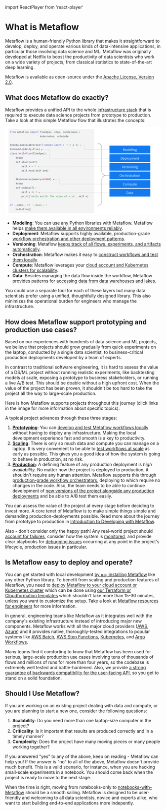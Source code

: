 import ReactPlayer from 'react-player'

# What is Metaflow

Metaflow is a human-friendly Python library that makes it straightforward to develop, deploy, and operate various kinds
of data-intensive applications, in particular those involving data science and ML. Metaflow was originally developed at Netflix to boost the productivity of data scientists who work on a wide variety of projects, from classical statistics to state-of-the-art deep learning.

Metaflow is available as open-source under the [Apache License, Version 2.0](https://github.com/Netflix/metaflow/blob/master/LICENSE).


## What does Metaflow do exactly?

Metaflow provides a unified API to the whole [infrastructure stack](/introduction/why-metaflow) that is required to execute data science projects from prototype to production. Take a look at this simple Metaflow flow that illustrates the concepts:

![image](/assets/what-is-metaflow.svg)

 - **Modeling**: You can use any Python libraries with Metaflow. Metaflow helps [make them available in all environments reliably](/metaflow/dependencies).
 - **Deployment**: Metaflow supports highly available, production-grade [workflow orchestration and other deployment patterns](/going-to-production-with-metaflow/scheduling-metaflow-flows/).
 - **Versioning**: Metaflow [keeps track of all flows, experiments, and artifacts automatically](/metaflow/artifacts).
 - **Orchestration**: Metaflow makes it easy to [construct workflows and test them locally](/metaflow/basics).
 - **Compute**: Metaflow leverages your [cloud account and Kubernetes clusters for scalability](/metaflow/scaling-out-and-up).
 - **Data**: Besides managing the data flow inside the workflow, Metaflow provides patterns for [accessing data from data warehouses and lakes](/metaflow/data).

You could use a separate tool for each of these layers but many data scientists prefer using a unified, thoughtfully
designed library. This also minimizes the operational burden for engineers who manage the infrastructure.

## How does Metaflow support prototyping and production use cases?

Based on our experiences with hundreds of data science and ML projects, we believe that projects should grow gradually
from quick experiments on the laptop, conducted by a single data scientist, to business-critical production deployments developed by a team of experts.

In contrast to traditional software engineering, it is hard to assess the value of a DS/ML project without running realistic experiments, like backtesting models at scale, exposing a prototype to business stakeholders, or running a live A/B test. This should be doable without a high upfront cost. When the value of the project has been proven, it shouldn't be too hard to take the project all the way to large-scale production.

Here is how Metaflow supports projects throughout this journey (click links in the image for more information about specific topics):

<object type="image/svg+xml" data="/assets/metaflow-lifecycle.svg"></object>

A typical project advances through these three stages:

 1. [**Prototyping**](/metaflow/intro): You can [develop and test Metaflow workflows locally](/getting-started/install) without having to deploy
 any infrastructure. Making the local development experience fast and smooth is a key to productivity.
 2. [**Scaling**](/metaflow/scaling-out-and-up): There is only so much data and compute you can manage on a laptop. It is very convenient to be able to [test
 workflows at scale](/metaflow/scaling-out-and-up) as early as possible. This gives you a good idea of how the system is going to behave in production, at no risk.
 3. [**Production**](/going-to-production-with-metaflow/scheduling-metaflow-flows/): A defining feature of any production deployment is *high availability*. No matter how the project is deployed to
 production, it shouldn't require any human attention. Metaflow supports this through [production-grade workflow orchestrators](/going-to-production-with-metaflow/scheduling-metaflow-flows/), deploying to which require no changes in the code. Also, the team needs to be able to continue development of [new versions of the project alongside any production deployments](/going-to-production-with-metaflow/coordinating-larger-metaflow-projects) and be able to A/B test them easily.

You can assess the value of the project at every stage before deciding to invest more. A core tenet of Metaflow is to make simple things simple and demanding production-deployments possible. Read more about the journey from prototype to production in [Introduction to Developing with Metaflow](/metaflow/introduction).

Also - don't consider only the happy path! Any real-world project should [account for failures](/metaflow/failures), consider how the system is [monitored](/going-to-production-with-metaflow/mfgui), and provide clear playbooks for [debugging issues](/metaflow/debugging) occurring at any point in the project's lifecycle, production issues in particular.

## Is Metaflow easy to deploy and operate?

You can get started with local development [by `pip` installing Metaflow](/getting-started/install) like any other Python library. To benefit from
scaling and production features of Metaflow, you need to [deploy Metaflow to your cloud account or Kubernetes cluster](outerbounds)
which can be done using [our Terraform or Cloudformation templates](...) which shouldn't take more than 15-30 minutes, unless
you want to customize the setup. Take a look at [Metaflow resources for engineers](outerbounds) for more information.

In general, engineering teams like Metaflow as it integrates well with the company's existing infrastructure instead
of introducing major new components. Metaflow works with all the major cloud providers ([AWS](...), [Azure](...)) and it provides native, thoroughly-tested integrations to popular systems like [AWS Batch](...), [AWS Step Functions](...), [Kubernetes](...), and [Argo Workflows](...).

Many teams find it comforting to know that Metaflow has been used for serious, large-scale production
use cases involving tens of thousands of flows and millions of runs for more than four years, so the codebase is extremely
well tested and battle-hardened. Also, we provide [a strong guarantee of backwards compatibility for the user-facing API](/api), so you get to stand
on a solid foundation.


## Should I Use Metaflow?

If you are working on an existing project dealing with data and compute, or you are planning to start a new one, consider the following questions:

1. **Scalability**: Do you need more than one laptop-size computer in the project?
2. **Criticality**: Is it important that results are produced correctly and in a timely manner?
3. **Complexity**: Does the project have many moving pieces or many people working together?

If you answered "yes" to any of the above, keep on reading - Metaflow can help you! If the answer is "no" to all of the above, Metaflow doesn't provide much benefit. This is a valid scenario, for instance, when you are hacking small-scale experiments in a notebook. You should come back when the project is ready to move to the next stage.

When the time is right, moving from notebooks-only to [notebooks-with-Metaflow](/metaflow/client) should be a smooth sailing. Metaflow is designed to be user-friendly and welcoming to all data scientists, novice and experts alike, who want to start building
end-to-end applications more indepently.


